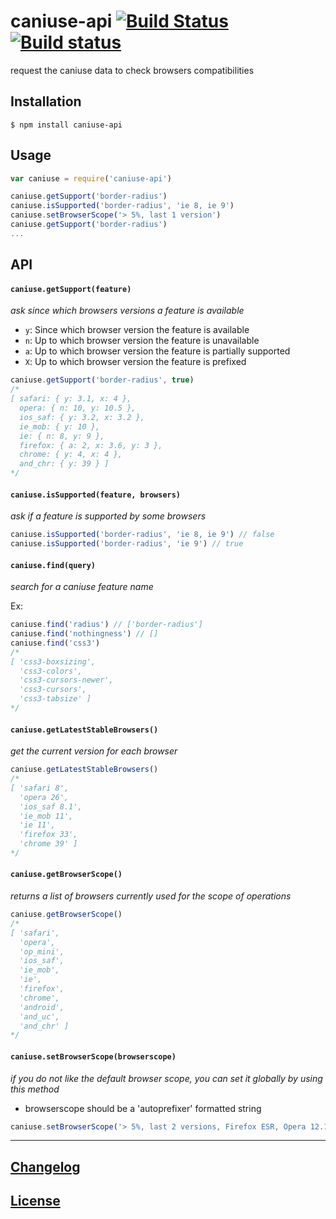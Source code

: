 # caniuse-api [![Build Status](https://travis-ci.org/Nyalab/caniuse-api.svg?branch=master)](https://travis-ci.org/Nyalab/caniuse-api) [![Build status](https://ci.appveyor.com/api/projects/status/1snnvhcf94qwm66l/branch/master?svg=true)](https://ci.appveyor.com/project/MoOx/caniuse-api/branch/master)

request the caniuse data to check browsers compatibilities

## Installation

```console
$ npm install caniuse-api
```

## Usage

```js
var caniuse = require('caniuse-api')

caniuse.getSupport('border-radius')
caniuse.isSupported('border-radius', 'ie 8, ie 9')
caniuse.setBrowserScope('> 5%, last 1 version')
caniuse.getSupport('border-radius')
...
```

## API

#### `caniuse.getSupport(feature)`

_ask since which browsers versions a feature is available_

* `y`: Since which browser version the feature is available
* `n`: Up to which browser version the feature is unavailable
* `a`: Up to which browser version the feature is partially supported
* `X`: Up to which browser version the feature is prefixed

```js
caniuse.getSupport('border-radius', true)
/*
[ safari: { y: 3.1, x: 4 },
  opera: { n: 10, y: 10.5 },
  ios_saf: { y: 3.2, x: 3.2 },
  ie_mob: { y: 10 },
  ie: { n: 8, y: 9 },
  firefox: { a: 2, x: 3.6, y: 3 },
  chrome: { y: 4, x: 4 },
  and_chr: { y: 39 } ]
*/
```

#### `caniuse.isSupported(feature, browsers)`

_ask if a feature is supported by some browsers_

```js
caniuse.isSupported('border-radius', 'ie 8, ie 9') // false
caniuse.isSupported('border-radius', 'ie 9') // true
```

#### `caniuse.find(query)`

_search for a caniuse feature name_

Ex:

```js
caniuse.find('radius') // ['border-radius']
caniuse.find('nothingness') // []
caniuse.find('css3')
/*
[ 'css3-boxsizing',
  'css3-colors',
  'css3-cursors-newer',
  'css3-cursors',
  'css3-tabsize' ]
*/
```

#### `caniuse.getLatestStableBrowsers()`

_get the current version for each browser_

```js
caniuse.getLatestStableBrowsers()
/*
[ 'safari 8',
  'opera 26',
  'ios_saf 8.1',
  'ie_mob 11',
  'ie 11',
  'firefox 33',
  'chrome 39' ]
*/
```

#### `caniuse.getBrowserScope()`

_returns a list of browsers currently used for the scope of operations_

```js
caniuse.getBrowserScope()
/*
[ 'safari',
  'opera',
  'op_mini',
  'ios_saf',
  'ie_mob',
  'ie',
  'firefox',
  'chrome',
  'android',
  'and_uc',
  'and_chr' ]
*/
```

#### `caniuse.setBrowserScope(browserscope)`

_if you do not like the default browser scope, you can set it globally by using this method_

* browserscope should be a 'autoprefixer' formatted string

```js
caniuse.setBrowserScope('> 5%, last 2 versions, Firefox ESR, Opera 12.1')
```


---

## [Changelog](CHANGELOG.md)

## [License](LICENSE)
